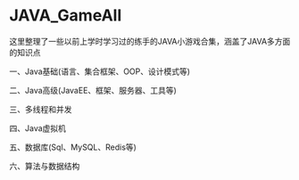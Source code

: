 # JAVA_GameAll
这里整理了一些以前上学时学习过的练手的JAVA小游戏合集，涵盖了JAVA多方面的知识点

一、Java基础(语言、集合框架、OOP、设计模式等)

 二、Java高级(JavaEE、框架、服务器、工具等)
 
 三、多线程和并发
 
 四、Java虚拟机
 
 五、数据库(Sql、MySQL、Redis等)
 
 六、算法与数据结构
